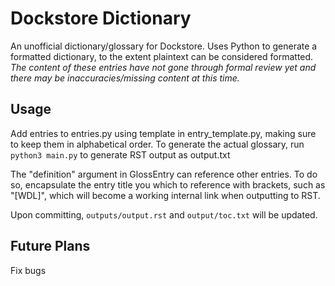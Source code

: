 # Dockstore Dictionary
 An unofficial dictionary/glossary for Dockstore. Uses Python to generate a formatted dictionary, to the extent plaintext can be considered formatted. *The content of these entries have not gone through formal review yet and there may be inaccuracies/missing content at this time.*

## Usage
 Add entries to entries.py using template in entry_template.py, making sure to keep them in alphabetical order. To generate the actual glossary, run `python3 main.py` to generate RST output as output.txt

 The "definition" argument in GlossEntry can reference other entries. To do so, encapsulate the entry title you which to reference with brackets, such as "[WDL]", which will become a working internal link when outputting to RST.

 Upon committing, `outputs/output.rst` and `output/toc.txt` will be updated.

## Future Plans
 Fix bugs